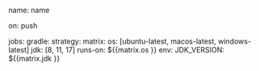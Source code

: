 name: name

on: push

jobs: 
 gradle:
  strategy:
    matrix:
     os: [ubuntu-latest, macos-latest, windows-latest]
     jdk: [8, 11, 17]
  runs-on: ${{matrix.os }}
  env:
    JDK_VERSION: ${{matrix.jdk }}
